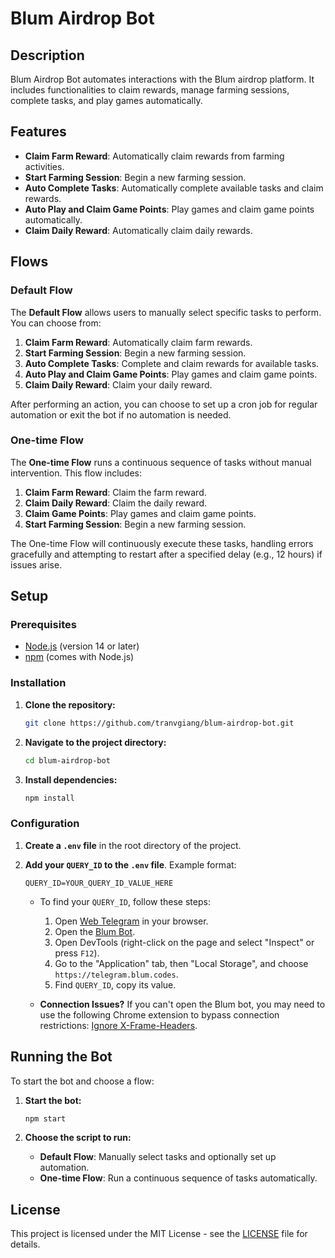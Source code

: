 # Blum Airdrop Bot

## Description

Blum Airdrop Bot automates interactions with the Blum airdrop platform. It includes functionalities to claim rewards, manage farming sessions, complete tasks, and play games automatically.

## Features

- **Claim Farm Reward**: Automatically claim rewards from farming activities.
- **Start Farming Session**: Begin a new farming session.
- **Auto Complete Tasks**: Automatically complete available tasks and claim rewards.
- **Auto Play and Claim Game Points**: Play games and claim game points automatically.
- **Claim Daily Reward**: Automatically claim daily rewards.

## Flows

### Default Flow

The **Default Flow** allows users to manually select specific tasks to perform. You can choose from:

1. **Claim Farm Reward**: Automatically claim farm rewards.
2. **Start Farming Session**: Begin a new farming session.
3. **Auto Complete Tasks**: Complete and claim rewards for available tasks.
4. **Auto Play and Claim Game Points**: Play games and claim game points.
5. **Claim Daily Reward**: Claim your daily reward.

After performing an action, you can choose to set up a cron job for regular automation or exit the bot if no automation is needed.

### One-time Flow

The **One-time Flow** runs a continuous sequence of tasks without manual intervention. This flow includes:

1. **Claim Farm Reward**: Claim the farm reward.
2. **Claim Daily Reward**: Claim the daily reward.
3. **Claim Game Points**: Play games and claim game points.
4. **Start Farming Session**: Begin a new farming session.

The One-time Flow will continuously execute these tasks, handling errors gracefully and attempting to restart after a specified delay (e.g., 12 hours) if issues arise.

## Setup

### Prerequisites

- [Node.js](https://nodejs.org/) (version 14 or later)
- [npm](https://www.npmjs.com/) (comes with Node.js)

### Installation

1. **Clone the repository:**

    ```bash
    git clone https://github.com/tranvgiang/blum-airdrop-bot.git
    ```

2. **Navigate to the project directory:**

    ```bash
    cd blum-airdrop-bot
    ```

3. **Install dependencies:**

    ```bash
    npm install
    ```

### Configuration

1. **Create a `.env` file** in the root directory of the project.

2. **Add your `QUERY_ID` to the `.env` file**. Example format:

    ```env
    QUERY_ID=YOUR_QUERY_ID_VALUE_HERE
    ```

   - To find your `QUERY_ID`, follow these steps:
     1. Open [Web Telegram](https://web.telegram.org) in your browser.
     2. Open the [Blum Bot](https://t.me/blum/app/app?startapp=ref_TKfBpIO1mG).
     3. Open DevTools (right-click on the page and select "Inspect" or press `F12`).
     4. Go to the "Application" tab, then "Local Storage", and choose `https://telegram.blum.codes`.
     5. Find `QUERY_ID`, copy its value.

   - **Connection Issues?** If you can't open the Blum bot, you may need to use the following Chrome extension to bypass connection restrictions: [Ignore X-Frame-Headers](https://chromewebstore.google.com/detail/ignore-x-frame-headers/gleekbfjekiniecknbkamfmkohkpodhe).

## Running the Bot

To start the bot and choose a flow:

1. **Start the bot:**

    ```bash
    npm start
    ```

2. **Choose the script to run:**
   - **Default Flow**: Manually select tasks and optionally set up automation.
   - **One-time Flow**: Run a continuous sequence of tasks automatically.

## License

This project is licensed under the MIT License - see the [LICENSE](LICENSE) file for details.
